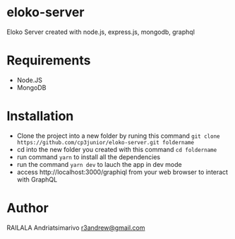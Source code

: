 # eloko-server
Eloko Server created with node.js, express.js, mongodb, graphql

# Requirements
- Node.JS
- MongoDB

# Installation
- Clone the project into a new folder by runing this command ```git clone https://github.com/cp3junior/eloko-server.git foldername```
- cd into the new folder you created with this command ```cd foldername```
- run command ```yarn``` to install all the dependencies
- run the command ```yarn dev``` to lauch the app in dev mode
- access http://localhost:3000/graphiql from your web browser to interact with GraphQL

# Author
RAILALA Andriatsimarivo
r3andrew@gmail.com


